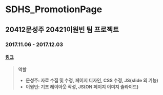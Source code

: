 # SDHS_PromotionPage
## 20412문성주 20421이원빈 팀 프로젝트
### 2017.11.06 - 2017.12.03
#### [링크](http://222.110.147.61/ss1/)
> __역할__
> - __문성주: 자료 수집 및 수정, 페이지 디자인, CSS 수정, JS(slide 외 기능)__
> - __이원빈: 기초 레이아웃 작성, JS(ON 페이지 이미지 슬라이드)__
